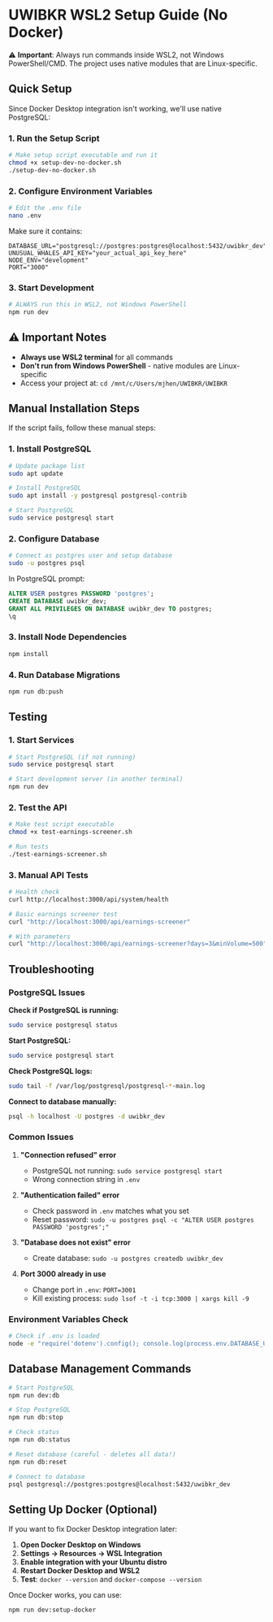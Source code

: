# UWIBKR WSL2 Setup Guide (No Docker)

⚠️ **Important**: Always run commands inside WSL2, not Windows PowerShell/CMD. The project uses native modules that are Linux-specific.

## Quick Setup

Since Docker Desktop integration isn't working, we'll use native PostgreSQL:

### 1. Run the Setup Script
```bash
# Make setup script executable and run it
chmod +x setup-dev-no-docker.sh
./setup-dev-no-docker.sh
```

### 2. Configure Environment Variables
```bash
# Edit the .env file
nano .env
```

Make sure it contains:
```env
DATABASE_URL="postgresql://postgres:postgres@localhost:5432/uwibkr_dev"
UNUSUAL_WHALES_API_KEY="your_actual_api_key_here"
NODE_ENV="development"
PORT="3000"
```

### 3. Start Development
```bash
# ALWAYS run this in WSL2, not Windows PowerShell
npm run dev
```

## ⚠️ Important Notes

- **Always use WSL2 terminal** for all commands
- **Don't run from Windows PowerShell** - native modules are Linux-specific
- Access your project at: `cd /mnt/c/Users/mjhen/UWIBKR/UWIBKR`

## Manual Installation Steps

If the script fails, follow these manual steps:

### 1. Install PostgreSQL
```bash
# Update package list
sudo apt update

# Install PostgreSQL
sudo apt install -y postgresql postgresql-contrib

# Start PostgreSQL
sudo service postgresql start
```

### 2. Configure Database
```bash
# Connect as postgres user and setup database
sudo -u postgres psql
```

In PostgreSQL prompt:
```sql
ALTER USER postgres PASSWORD 'postgres';
CREATE DATABASE uwibkr_dev;
GRANT ALL PRIVILEGES ON DATABASE uwibkr_dev TO postgres;
\q
```

### 3. Install Node Dependencies
```bash
npm install
```

### 4. Run Database Migrations
```bash
npm run db:push
```

## Testing

### 1. Start Services
```bash
# Start PostgreSQL (if not running)
sudo service postgresql start

# Start development server (in another terminal)
npm run dev
```

### 2. Test the API
```bash
# Make test script executable
chmod +x test-earnings-screener.sh

# Run tests
./test-earnings-screener.sh
```

### 3. Manual API Tests
```bash
# Health check
curl http://localhost:3000/api/system/health

# Basic earnings screener test
curl "http://localhost:3000/api/earnings-screener"

# With parameters
curl "http://localhost:3000/api/earnings-screener?days=3&minVolume=500"
```

## Troubleshooting

### PostgreSQL Issues

**Check if PostgreSQL is running:**
```bash
sudo service postgresql status
```

**Start PostgreSQL:**
```bash
sudo service postgresql start
```

**Check PostgreSQL logs:**
```bash
sudo tail -f /var/log/postgresql/postgresql-*-main.log
```

**Connect to database manually:**
```bash
psql -h localhost -U postgres -d uwibkr_dev
```

### Common Issues

1. **"Connection refused" error**
   - PostgreSQL not running: `sudo service postgresql start`
   - Wrong connection string in `.env`

2. **"Authentication failed" error**
   - Check password in `.env` matches what you set
   - Reset password: `sudo -u postgres psql -c "ALTER USER postgres PASSWORD 'postgres';"`

3. **"Database does not exist" error**
   - Create database: `sudo -u postgres createdb uwibkr_dev`

4. **Port 3000 already in use**
   - Change port in `.env`: `PORT=3001`
   - Kill existing process: `sudo lsof -t -i tcp:3000 | xargs kill -9`

### Environment Variables Check
```bash
# Check if .env is loaded
node -e "require('dotenv').config(); console.log(process.env.DATABASE_URL);"
```

## Database Management Commands

```bash
# Start PostgreSQL
npm run dev:db

# Stop PostgreSQL
npm run db:stop

# Check status
npm run db:status

# Reset database (careful - deletes all data!)
npm run db:reset

# Connect to database
psql postgresql://postgres:postgres@localhost:5432/uwibkr_dev
```

## Setting Up Docker (Optional)

If you want to fix Docker Desktop integration later:

1. **Open Docker Desktop on Windows**
2. **Settings → Resources → WSL Integration**
3. **Enable integration with your Ubuntu distro**
4. **Restart Docker Desktop and WSL2**
5. **Test**: `docker --version` and `docker-compose --version`

Once Docker works, you can use:
```bash
npm run dev:setup-docker
```
